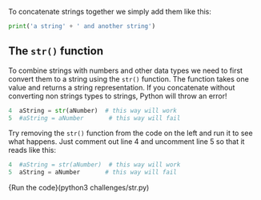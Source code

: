 To concatenate strings together we simply add them like this:

```python
print('a string' + ' and another string')
```

## The `str()` function

To combine strings with numbers and other data types we need to first convert them to a string using the `str()` function. The function takes one value and returns a string representation. If you concatenate without converting non strings types to strings, Python will throw an error! 

```python
4  aString = str(aNumber)  # this way will work
5  #aString = aNumber       # this way will fail
```

Try removing the `str()` function from the code on the left and run it to see what happens. Just comment out line 4 and uncomment line 5 so that it reads like this:

```python
4  #aString = str(aNumber)  # this way will work
5  aString = aNumber       # this way will fail
```



{Run the code}(python3 challenges/str.py)

